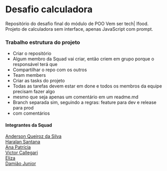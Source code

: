 # Desafio calculadora 
Repositório do desafio final do módulo de POO  Vem ser tech| Ifood. <br> 
Projeto de calculadora sem interface, apenas JavaScript com prompt.

### Trabalho estrutura do projeto

- Criar o repositório
- Algum membro da Squad vai criar, então criem em grupo porque o responsável terá que 
- Compartilhar o repo com os outros
- Team members
- Criar as tasks do projeto
- Todas as tarefas devem estar em done e todos os membros da equipe precisam fazer algo
- mesmo que seja apenas um comentário em um readme.md
- Branch separada sim, seguindo a regras: feature para dev e release para prod
- com comentários 

#### Integrantes da Squad 

<a href="https://github.com/AndersonS7">Anderson Queiroz da Silva</a><br>
<a href="https://github.com/HaralanS">Haralan Santana</a><br>
<a href="https://github.com/ananeres">Ana Patrícia</a><br>
<a href="https://github.com/VictorCallegari">Victor Callegari</a><br>
<a href="https://github.com/elizacso">Eliza</a><br>
<a href="https://github.com/juninho-Oliveira">Damião Junior</a><br>
